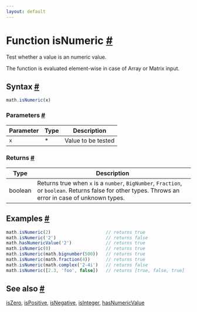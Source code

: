 ```yaml
---
layout: default
---
```


<!-- Note: This file is automatically generated from source code comments. Changes made in this file will be overridden. -->

<h1 id="function-isnumeric">Function isNumeric <a href="#function-isnumeric" title="Permalink">#</a></h1>

Test whether a value is an numeric value.

The function is evaluated element-wise in case of Array or Matrix input.


<h2 id="syntax">Syntax <a href="#syntax" title="Permalink">#</a></h2>

```js
math.isNumeric(x)
```

<h3 id="parameters">Parameters <a href="#parameters" title="Permalink">#</a></h3>

Parameter | Type | Description
--------- | ---- | -----------
`x` | * | Value to be tested

<h3 id="returns">Returns <a href="#returns" title="Permalink">#</a></h3>

Type | Description
---- | -----------
boolean | Returns true when `x` is a `number`, `BigNumber`, `Fraction`, or `boolean`. Returns false for other types. Throws an error in case of unknown types.


<h2 id="examples">Examples <a href="#examples" title="Permalink">#</a></h2>

```js
math.isNumeric(2)                     // returns true
math.isNumeric('2')                   // returns false
math.hasNumericValue('2')             // returns true
math.isNumeric(0)                     // returns true
math.isNumeric(math.bignumber(500))   // returns true
math.isNumeric(math.fraction(4))      // returns true
math.isNumeric(math.complex('2-4i')   // returns false
math.isNumeric([2.3, 'foo', false])   // returns [true, false, true]
```


<h2 id="see-also">See also <a href="#see-also" title="Permalink">#</a></h2>

[isZero](isZero.html),
[isPositive](isPositive.html),
[isNegative](isNegative.html),
[isInteger](isInteger.html),
[hasNumericValue](hasNumericValue.html)

